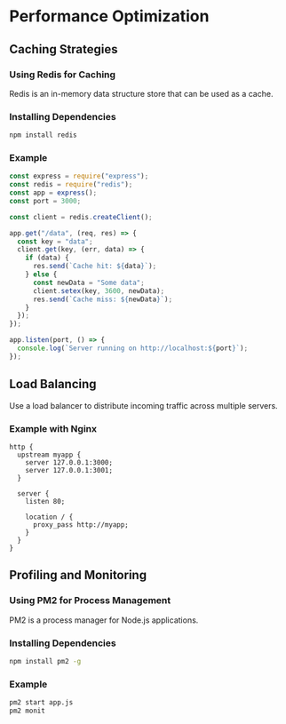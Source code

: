 # Performance Optimization

## Caching Strategies

### Using Redis for Caching

Redis is an in-memory data structure store that can be used as a cache.

### Installing Dependencies

```bash
npm install redis
```

### Example

```javascript
const express = require("express");
const redis = require("redis");
const app = express();
const port = 3000;

const client = redis.createClient();

app.get("/data", (req, res) => {
  const key = "data";
  client.get(key, (err, data) => {
    if (data) {
      res.send(`Cache hit: ${data}`);
    } else {
      const newData = "Some data";
      client.setex(key, 3600, newData);
      res.send(`Cache miss: ${newData}`);
    }
  });
});

app.listen(port, () => {
  console.log(`Server running on http://localhost:${port}`);
});
```

## Load Balancing

Use a load balancer to distribute incoming traffic across multiple servers.

### Example with Nginx

```nginx
http {
  upstream myapp {
    server 127.0.0.1:3000;
    server 127.0.0.1:3001;
  }

  server {
    listen 80;

    location / {
      proxy_pass http://myapp;
    }
  }
}
```

## Profiling and Monitoring

### Using PM2 for Process Management

PM2 is a process manager for Node.js applications.

### Installing Dependencies

```bash
npm install pm2 -g
```

### Example

```bash
pm2 start app.js
pm2 monit
```
